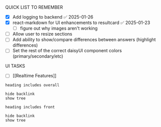 QUICK LIST TO REMEMBER
- [x] Add logging to backend ✅ 2025-01-26
- [x] react-markdown for UI enhancements to resultcard ✅ 2025-01-23
	- [ ] figure out why images aren't working
- [ ] Allow user to resize sections
- [ ] Add ability to show/compare differences between answers (highlight differences)
- [ ] Set the rest of the correct daisyUI component colors (primary/secondary/etc)

UI TASKS
- [ ] [[Realtime Features]]
```tasks
heading includes overall

hide backlink
show tree
```

```tasks
heading includes front

hide backlink
show tree
```

